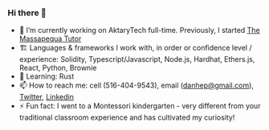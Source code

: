 ### Hi there 👋


- 🔭 I’m currently working on AktaryTech full-time. Previously, I started [The Massapequa Tutor](https://www.themassapequatutor.com)
- 🏗️ Languages & frameworks I work with, in order or confidence level / experience: Solidity, Typescript/Javascript, Node.js, Hardhat, Ethers.js, React, Python, Brownie 
- 🌱 Learning: Rust
- 📫 How to reach me: cell (516-404-9543), email (danhep@gmail.com), [Twitter](https://www.twitter.com/thedanhepworth), [Linkedin](https://www.linkedin.com/in/danhep) 
- ⚡ Fun fact: I went to a Montessori kindergarten - very different from your traditional classroom experience and has cultivated my curiosity! 
